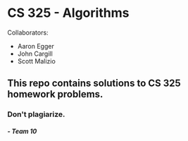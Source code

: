 # CS 325 - Algorithms

Collaborators:
-  Aaron Egger
-  John Cargill
-  Scott Malizio

## This repo contains solutions to CS 325 homework problems. 
### Don't plagiarize.
##### - Team 10








